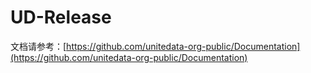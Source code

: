 # UD-Release

文档请参考：[https://github.com/unitedata-org-public/Documentation](https://github.com/unitedata-org-public/Documentation)
